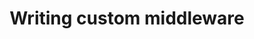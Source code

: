 ---
id: custom
title: Writing custom middleware
sidebar_label: Writing your own Middleware*
slug: /middleware/custom
---